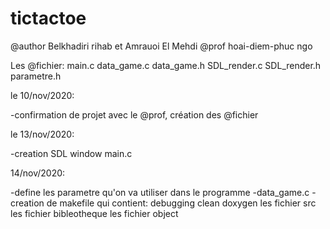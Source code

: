 # tictactoe

@author Belkhadiri rihab et Amrauoi El Mehdi
@prof hoai-diem-phuc ngo

Les @fichier:
main.c
data_game.c
data_game.h
SDL_render.c
SDL_render.h
parametre.h

le 10/nov/2020:

-confirmation de projet avec le @prof, création des @fichier

le 13/nov/2020:

-creation SDL window main.c 

14/nov/2020:

-define les parametre qu'on va utiliser dans le programme
-data_game.c
-creation de makefile
  qui contient:
    debugging
    clean
    doxygen
    les fichier src
    les fichier bibleotheque
    les fichier object
